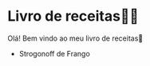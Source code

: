 # Livro de receitas:woman_cook:

Olá! Bem vindo ao meu livro de receitas:wave:

- Strogonoff de Frango

  